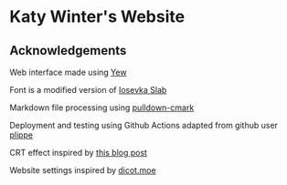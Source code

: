 # Katy Winter's Website

## Acknowledgements

Web interface made using [Yew](https://yew.rs/)

Font is a modified version of [Iosevka Slab](https://github.com/be5invis/Iosevka)

Markdown file processing using [pulldown-cmark](https://github.com/raphlinus/pulldown-cmark)

Deployment and testing using Github Actions adapted from github user [plippe](https://github.com/plippe)

CRT effect inspired by [this blog post](https://aleclownes.com/2017/02/01/crt-display.html)

Website settings inspired by [dicot.moe](https://dicot.moe/)
